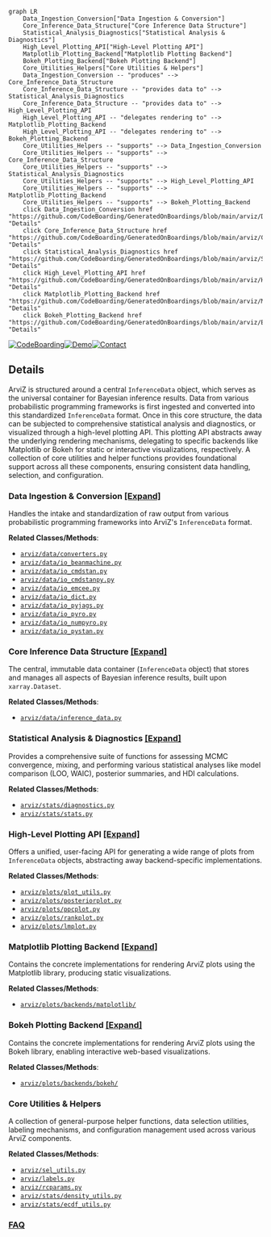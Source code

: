 ```mermaid
graph LR
    Data_Ingestion_Conversion["Data Ingestion & Conversion"]
    Core_Inference_Data_Structure["Core Inference Data Structure"]
    Statistical_Analysis_Diagnostics["Statistical Analysis & Diagnostics"]
    High_Level_Plotting_API["High-Level Plotting API"]
    Matplotlib_Plotting_Backend["Matplotlib Plotting Backend"]
    Bokeh_Plotting_Backend["Bokeh Plotting Backend"]
    Core_Utilities_Helpers["Core Utilities & Helpers"]
    Data_Ingestion_Conversion -- "produces" --> Core_Inference_Data_Structure
    Core_Inference_Data_Structure -- "provides data to" --> Statistical_Analysis_Diagnostics
    Core_Inference_Data_Structure -- "provides data to" --> High_Level_Plotting_API
    High_Level_Plotting_API -- "delegates rendering to" --> Matplotlib_Plotting_Backend
    High_Level_Plotting_API -- "delegates rendering to" --> Bokeh_Plotting_Backend
    Core_Utilities_Helpers -- "supports" --> Data_Ingestion_Conversion
    Core_Utilities_Helpers -- "supports" --> Core_Inference_Data_Structure
    Core_Utilities_Helpers -- "supports" --> Statistical_Analysis_Diagnostics
    Core_Utilities_Helpers -- "supports" --> High_Level_Plotting_API
    Core_Utilities_Helpers -- "supports" --> Matplotlib_Plotting_Backend
    Core_Utilities_Helpers -- "supports" --> Bokeh_Plotting_Backend
    click Data_Ingestion_Conversion href "https://github.com/CodeBoarding/GeneratedOnBoardings/blob/main/arviz/Data_Ingestion_Conversion.md" "Details"
    click Core_Inference_Data_Structure href "https://github.com/CodeBoarding/GeneratedOnBoardings/blob/main/arviz/Core_Inference_Data_Structure.md" "Details"
    click Statistical_Analysis_Diagnostics href "https://github.com/CodeBoarding/GeneratedOnBoardings/blob/main/arviz/Statistical_Analysis_Diagnostics.md" "Details"
    click High_Level_Plotting_API href "https://github.com/CodeBoarding/GeneratedOnBoardings/blob/main/arviz/High_Level_Plotting_API.md" "Details"
    click Matplotlib_Plotting_Backend href "https://github.com/CodeBoarding/GeneratedOnBoardings/blob/main/arviz/Matplotlib_Plotting_Backend.md" "Details"
    click Bokeh_Plotting_Backend href "https://github.com/CodeBoarding/GeneratedOnBoardings/blob/main/arviz/Bokeh_Plotting_Backend.md" "Details"
```

[![CodeBoarding](https://img.shields.io/badge/Generated%20by-CodeBoarding-9cf?style=flat-square)](https://github.com/CodeBoarding/GeneratedOnBoardings)[![Demo](https://img.shields.io/badge/Try%20our-Demo-blue?style=flat-square)](https://www.codeboarding.org/demo)[![Contact](https://img.shields.io/badge/Contact%20us%20-%20contact@codeboarding.org-lightgrey?style=flat-square)](mailto:contact@codeboarding.org)

## Details

ArviZ is structured around a central `InferenceData` object, which serves as the universal container for Bayesian inference results. Data from various probabilistic programming frameworks is first ingested and converted into this standardized `InferenceData` format. Once in this core structure, the data can be subjected to comprehensive statistical analysis and diagnostics, or visualized through a high-level plotting API. This plotting API abstracts away the underlying rendering mechanisms, delegating to specific backends like Matplotlib or Bokeh for static or interactive visualizations, respectively. A collection of core utilities and helper functions provides foundational support across all these components, ensuring consistent data handling, selection, and configuration.

### Data Ingestion & Conversion [[Expand]](./Data_Ingestion_Conversion.md)
Handles the intake and standardization of raw output from various probabilistic programming frameworks into ArviZ's `InferenceData` format.


**Related Classes/Methods**:

- <a href="https://github.com/arviz-devs/arviz/blob/main/arviz/data/converters.py" target="_blank" rel="noopener noreferrer">`arviz/data/converters.py`</a>
- <a href="https://github.com/arviz-devs/arviz/blob/main/arviz/data/io_beanmachine.py" target="_blank" rel="noopener noreferrer">`arviz/data/io_beanmachine.py`</a>
- <a href="https://github.com/arviz-devs/arviz/blob/main/arviz/data/io_cmdstan.py" target="_blank" rel="noopener noreferrer">`arviz/data/io_cmdstan.py`</a>
- <a href="https://github.com/arviz-devs/arviz/blob/main/arviz/data/io_cmdstanpy.py" target="_blank" rel="noopener noreferrer">`arviz/data/io_cmdstanpy.py`</a>
- <a href="https://github.com/arviz-devs/arviz/blob/main/arviz/data/io_emcee.py" target="_blank" rel="noopener noreferrer">`arviz/data/io_emcee.py`</a>
- <a href="https://github.com/arviz-devs/arviz/blob/main/arviz/data/io_dict.py" target="_blank" rel="noopener noreferrer">`arviz/data/io_dict.py`</a>
- <a href="https://github.com/arviz-devs/arviz/blob/main/arviz/data/io_pyjags.py" target="_blank" rel="noopener noreferrer">`arviz/data/io_pyjags.py`</a>
- <a href="https://github.com/arviz-devs/arviz/blob/main/arviz/data/io_pyro.py" target="_blank" rel="noopener noreferrer">`arviz/data/io_pyro.py`</a>
- <a href="https://github.com/arviz-devs/arviz/blob/main/arviz/data/io_numpyro.py" target="_blank" rel="noopener noreferrer">`arviz/data/io_numpyro.py`</a>
- <a href="https://github.com/arviz-devs/arviz/blob/main/arviz/data/io_pystan.py" target="_blank" rel="noopener noreferrer">`arviz/data/io_pystan.py`</a>


### Core Inference Data Structure [[Expand]](./Core_Inference_Data_Structure.md)
The central, immutable data container (`InferenceData` object) that stores and manages all aspects of Bayesian inference results, built upon `xarray.Dataset`.


**Related Classes/Methods**:

- <a href="https://github.com/arviz-devs/arviz/blob/main/arviz/data/inference_data.py" target="_blank" rel="noopener noreferrer">`arviz/data/inference_data.py`</a>


### Statistical Analysis & Diagnostics [[Expand]](./Statistical_Analysis_Diagnostics.md)
Provides a comprehensive suite of functions for assessing MCMC convergence, mixing, and performing various statistical analyses like model comparison (LOO, WAIC), posterior summaries, and HDI calculations.


**Related Classes/Methods**:

- <a href="https://github.com/arviz-devs/arviz/blob/main/arviz/stats/diagnostics.py" target="_blank" rel="noopener noreferrer">`arviz/stats/diagnostics.py`</a>
- <a href="https://github.com/arviz-devs/arviz/blob/main/arviz/stats/stats.py" target="_blank" rel="noopener noreferrer">`arviz/stats/stats.py`</a>


### High-Level Plotting API [[Expand]](./High_Level_Plotting_API.md)
Offers a unified, user-facing API for generating a wide range of plots from `InferenceData` objects, abstracting away backend-specific implementations.


**Related Classes/Methods**:

- <a href="https://github.com/arviz-devs/arviz/blob/main/arviz/plots/plot_utils.py" target="_blank" rel="noopener noreferrer">`arviz/plots/plot_utils.py`</a>
- <a href="https://github.com/arviz-devs/arviz/blob/main/arviz/plots/posteriorplot.py" target="_blank" rel="noopener noreferrer">`arviz/plots/posteriorplot.py`</a>
- <a href="https://github.com/arviz-devs/arviz/blob/main/arviz/plots/ppcplot.py" target="_blank" rel="noopener noreferrer">`arviz/plots/ppcplot.py`</a>
- <a href="https://github.com/arviz-devs/arviz/blob/main/arviz/plots/rankplot.py" target="_blank" rel="noopener noreferrer">`arviz/plots/rankplot.py`</a>
- <a href="https://github.com/arviz-devs/arviz/blob/main/arviz/plots/lmplot.py" target="_blank" rel="noopener noreferrer">`arviz/plots/lmplot.py`</a>


### Matplotlib Plotting Backend [[Expand]](./Matplotlib_Plotting_Backend.md)
Contains the concrete implementations for rendering ArviZ plots using the Matplotlib library, producing static visualizations.


**Related Classes/Methods**:

- <a href="https://github.com/arviz-devs/arviz/blob/main/arviz/plots/backends/matplotlib/" target="_blank" rel="noopener noreferrer">`arviz/plots/backends/matplotlib/`</a>


### Bokeh Plotting Backend [[Expand]](./Bokeh_Plotting_Backend.md)
Contains the concrete implementations for rendering ArviZ plots using the Bokeh library, enabling interactive web-based visualizations.


**Related Classes/Methods**:

- <a href="https://github.com/arviz-devs/arviz/blob/main/arviz/plots/backends/bokeh/" target="_blank" rel="noopener noreferrer">`arviz/plots/backends/bokeh/`</a>


### Core Utilities & Helpers
A collection of general-purpose helper functions, data selection utilities, labeling mechanisms, and configuration management used across various ArviZ components.


**Related Classes/Methods**:

- <a href="https://github.com/arviz-devs/arviz/blob/main/arviz/sel_utils.py" target="_blank" rel="noopener noreferrer">`arviz/sel_utils.py`</a>
- <a href="https://github.com/arviz-devs/arviz/blob/main/arviz/labels.py" target="_blank" rel="noopener noreferrer">`arviz/labels.py`</a>
- <a href="https://github.com/arviz-devs/arviz/blob/main/arviz/rcparams.py" target="_blank" rel="noopener noreferrer">`arviz/rcparams.py`</a>
- <a href="https://github.com/arviz-devs/arviz/blob/main/arviz/stats/density_utils.py" target="_blank" rel="noopener noreferrer">`arviz/stats/density_utils.py`</a>
- <a href="https://github.com/arviz-devs/arviz/blob/main/arviz/stats/ecdf_utils.py" target="_blank" rel="noopener noreferrer">`arviz/stats/ecdf_utils.py`</a>




### [FAQ](https://github.com/CodeBoarding/GeneratedOnBoardings/tree/main?tab=readme-ov-file#faq)